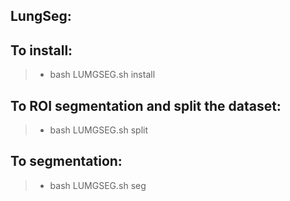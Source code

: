 ## LungSeg:

## To install:
>* bash LUMGSEG.sh install

## To ROI segmentation and split the dataset:
>* bash LUMGSEG.sh split

## To segmentation:
>* bash LUMGSEG.sh seg 

